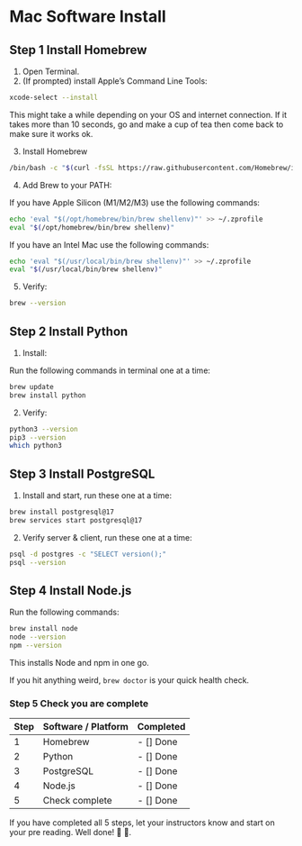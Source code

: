 # Mac Software Install

## Step 1 Install Homebrew

1. Open Terminal.
2. (If prompted) install Apple’s Command Line Tools:

```bash
xcode-select --install
```

This might take a while depending on your OS and internet connection. If it takes more than 10 seconds, go and make a cup of tea then come back to make sure it works ok.

3. Install Homebrew

```bash
/bin/bash -c "$(curl -fsSL https://raw.githubusercontent.com/Homebrew/install/HEAD/install.sh)"
```

4. Add Brew to your PATH:

If you have Apple Silicon (M1/M2/M3) use the following commands:

  ```bash
  echo 'eval "$(/opt/homebrew/bin/brew shellenv)"' >> ~/.zprofile
  eval "$(/opt/homebrew/bin/brew shellenv)"
  ```

If you have an Intel Mac use the following commands:

  ```bash
  echo 'eval "$(/usr/local/bin/brew shellenv)"' >> ~/.zprofile
  eval "$(/usr/local/bin/brew shellenv)"
  ```

5. Verify:

```bash
brew --version
```

## Step 2 Install Python

1. Install:

Run the following commands in terminal one at a time:

```bash
brew update
brew install python
```

2. Verify:

```bash
python3 --version
pip3 --version
which python3
```

## Step 3 Install PostgreSQL

1. Install and start, run these one at a time:

```bash
brew install postgresql@17
brew services start postgresql@17
```

2. Verify server & client, run these one at a time:

```bash
psql -d postgres -c "SELECT version();"
psql --version
```

## Step 4 Install Node.js

Run the following commands:

```bash
brew install node
node --version
npm --version
```

This installs Node and npm in one go.

If you hit anything weird, `brew doctor` is your quick health check.


### Step 5 Check you are complete

| Step | Software / Platform | Completed |
|------|---------------------|-----------|
|1     | Homebrew            | - [] Done |
|2     | Python              | - [] Done |
|3     | PostgreSQL          | - [] Done |
|4     | Node.js             | - [] Done |
|5     | Check complete      | - [] Done |

If you have completed all 5 steps, let your instructors know and start on your pre reading. Well done! 👏 🥳.
